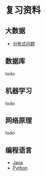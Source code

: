 # 复习资料

## 大数据

- [分布式问题](./bigdata/分布式问题/README.md)



## 数据库

todo



## 机器学习

todo



## 网络原理

todo



## 编程语言

- [Java](./programming-language/Java/README.md)
- [Python](./programming-language/Python/experience.md)
